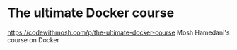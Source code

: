 # The ultimate Docker course
https://codewithmosh.com/p/the-ultimate-docker-course
Mosh Hamedani's course on Docker
